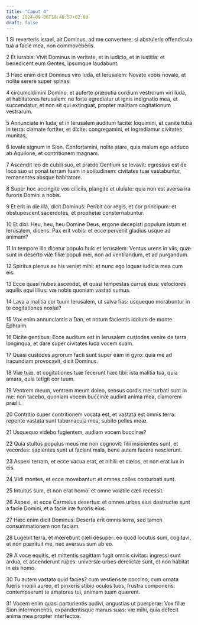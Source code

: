 ```yaml
---
title: "Caput 4"
date: 2024-09-06T18:40:57+02:00
draft: false
---
```




1 Si reverteris Israel, ait Dominus, ad me convertere: si abstuleris offendicula tua a facie mea, non commoveberis.

2 Et iurabis: Vivit Dominus in veritate, et in iudicio, et in iustitia: et benedicent eum Gentes, ipsumque laudabunt.

3 Hæc enim dicit Dominus viro Iuda, et Ierusalem: Novate vobis novale, et nolite serere super spinas:

4 circumcidimini Domino, et auferte præputia cordium vestrorum viri Iuda, et habitatores Ierusalem: ne forte egrediatur ut ignis indignatio mea, et succendatur, et non sit qui extinguat, propter malitiam cogitationum vestrarum.

5 Annunciate in Iuda, et in Ierusalem auditum facite: loquimini, et canite tuba in terra: clamate fortiter, et dicite: congregamini, et ingrediamur civitates munitas,

6 levate signum in Sion. Confortamini, nolite stare, quia malum ego adduco ab Aquilone, et contritionem magnam.

7 Ascendit leo de cubili suo, et prædo Gentium se levavit: egressus est de loco suo ut ponat terram tuam in solitudinem: civitates tuæ vastabuntur, remanentes absque habitatore.

8 Super hoc accingite vos ciliciis, plangite et ululate: quia non est aversa ira furoris Domini a nobis.

9 Et erit in die illa, dicit Dominus: Peribit cor regis, et cor principum: et obstupescent sacerdotes, et prophetæ consternabuntur.

10 Et dixi: Heu, heu, heu Domine Deus, ergone decepisti populum istum et Ierusalem, dicens: Pax erit vobis: et ecce pervenit gladius usque ad animam?

11 In tempore illo dicetur populo huic et Ierusalem: Ventus urens in viis, quæ sunt in deserto viæ filiæ populi mei, non ad ventilandum, et ad purgandum.

12 Spiritus plenus ex his veniet mihi: et nunc ego loquar iudicia mea cum eis.

13 Ecce quasi nubes ascendet, et quasi tempestas currus eius: velociores aquilis equi illius: væ nobis quoniam vastati sumus.

14 Lava a malitia cor tuum Ierusalem, ut salva fias: usquequo morabuntur in te cogitationes noxiæ?

15 Vox enim annunciantis a Dan, et notum facientis idolum de monte Ephraim.

16 Dicite gentibus: Ecce auditum est in Ierusalem custodes venire de terra longinqua, et dare super civitates Iuda vocem suam.

17 Quasi custodes agrorum facti sunt super eam in gyro: quia me ad iracundiam provocavit, dicit Dominus.

18 Viæ tuæ, et cogitationes tuæ fecerunt hæc tibi: ista malitia tua, quia amara, quia tetigit cor tuum.

19 Ventrem meum, ventrem meum doleo, sensus cordis mei turbati sunt in me: non tacebo, quoniam vocem buccinæ audivit anima mea, clamorem prælii.

20 Contritio super contritionem vocata est, et vastata est omnis terra: repente vastata sunt tabernacula mea, subito pelles meæ.

21 Usquequo videbo fugientem, audiam vocem buccinæ?

22 Quia stultus populus meus me non cognovit: filii insipientes sunt, et vecordes: sapientes sunt ut faciant mala, bene autem facere nescierunt.

23 Aspexi terram, et ecce vacua erat, et nihili: et cælos, et non erat lux in eis.

24 Vidi montes, et ecce movebantur: et omnes colles conturbati sunt.

25 Intuitus sum, et non erat homo: et omne volatile cæli recessit.

26 Aspexi, et ecce Carmelus desertus: et omnes urbes eius destructæ sunt a facie Domini, et a facie iræ furoris eius.

27 Hæc enim dicit Dominus: Deserta erit omnis terra, sed tamen consummationem non faciam.

28 Lugebit terra, et mœrebunt cæli desuper: eo quod locutus sum, cogitavi, et non pœnituit me, nec aversus sum ab eo.

29 A voce equitis, et mittentis sagittam fugit omnis civitas: ingressi sunt ardua, et ascenderunt rupes: universæ urbes derelictæ sunt, et non habitat in eis homo.

30 Tu autem vastata quid facies? cum vestieris te coccino, cum ornata fueris monili aureo, et pinxeris stibio oculos tuos, frustra componeris: contempserunt te amatores tui, animam tuam quærent.

31 Vocem enim quasi parturientis audivi, angustias ut puerperæ: Vox filiæ Sion intermorientis, expandentisque manus suas: væ mihi, quia defecit anima mea propter interfectos.


